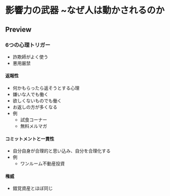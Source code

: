 # 影響力の武器 ~なぜ人は動かされるのか

## Preview

### 6つの心理トリガー

- 詐欺師がよく使う
- 悪用厳禁

#### 返報性

- 何かもらったら返そうとする心理
- 嫌いな人でも働く
- 欲しくないものでも働く
- お返しの方が多くなる
- 例
  - 試食コーナー
  - 無料メルマガ

#### コミットメントと一貫性

- 自分自身が合理的と思い込み、自分を合理化する
- 例
  - ワンルーム不動産投資

#### 権威

- 錯覚資産とほぼ同じ
